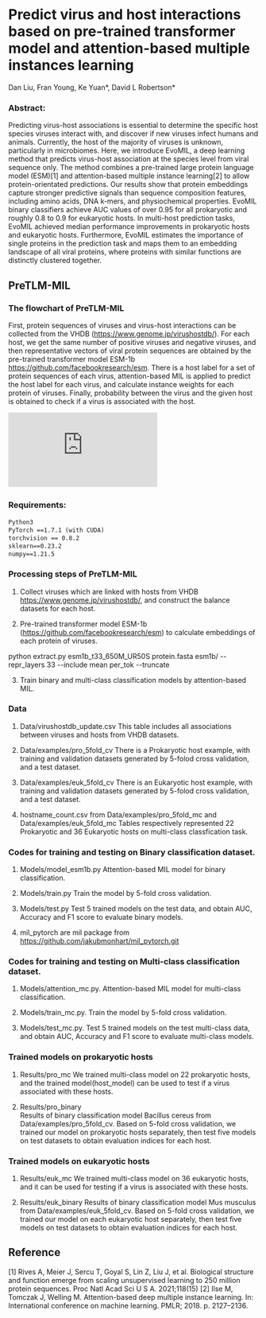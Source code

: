 # Predict virus and host interactions based on pre-trained transformer model and attention-based multiple instances learning
Dan Liu, Fran Young, Ke Yuan*, David L Robertson*
### Abstract:
Predicting virus-host associations is essential to determine the specific host species viruses interact with, and discover if new viruses infect humans and animals. Currently, the host of the majority of viruses is unknown, particularly in microbiomes. Here, we introduce EvoMIL, a deep learning method that predicts virus-host association at the species level from viral sequence only. The method combines a pre-trained large protein language model (ESM)[1] and attention-based multiple instance learning[2] to allow protein-orientated predictions. Our results show that protein embeddings capture stronger predictive signals than sequence composition features, including amino acids, DNA k-mers, and physiochemical properties. EvoMIL binary classifiers achieve AUC values of over 0.95 for all prokaryotic and roughly 0.8 to 0.9 for eukaryotic hosts. In multi-host prediction tasks, EvoMIL achieved median performance improvements in prokaryotic hosts and eukaryotic hosts. Furthermore, EvoMIL estimates the importance of single proteins in the prediction task and maps them to an embedding landscape of all viral proteins, where proteins with similar functions are distinctly clustered together.

## PreTLM-MIL
###  The flowchart of PreTLM-MIL
First, protein sequences of viruses and virus-host interactions can be collected from the VHDB (https://www.genome.jp/virushostdb/). For each host, we get the same number of positive viruses and negative viruses, and then representative vectors of viral protein sequences are obtained by the pre-trained transformer model ESM-1b https://github.com/facebookresearch/esm. There is a host label for a set of protein sequences of each virus, attention-based MIL is applied to predict the host label for each virus, and calculate instance weights for each protein of viruses. Finally, probability between the virus and the given host is obtained to check if a virus is associated with the host.

![flowchart](https://github.com/liudan111/EvoMIL/blob/260741ea0d981e060b945be0e6a542515e2bd588/Figures/flowchart.pdf)

### Requirements:
    Python3
    PyTorch ==1.7.1 (with CUDA)
    torchvision == 0.8.2
    sklearn==0.23.2
    numpy==1.21.5

### Processing steps of PreTLM-MIL
1.  Collect viruses which are linked with hosts from VHDB https://www.genome.jp/virushostdb/, and construct the balance datasets for each host.

2.  Pre-trained transformer model ESM-1b (https://github.com/facebookresearch/esm) to calculate embeddings of each protein of viruses.

python extract.py esm1b_t33_650M_UR50S protein.fasta esm1b/ --repr_layers 33 --include mean per_tok --truncate

3.  Train binary and multi-class classification models by attention-based MIL.


### Data
1.  Data/virushostdb_update.csv
    This table includes all associations between viruses and hosts from VHDB datasets.

2.  Data/examples/pro_5fold_cv
    There is a Prokaryotic host example, with training and validation datasets generated by 5-folod cross validation, and a test dataset.

3.  Data/examples/euk_5fold_cv 
    There is an Eukaryotic host example, with training and validation datasets generated by 5-folod cross validation, and a test dataset.

4.  hostname_count.csv from Data/examples/pro_5fold_mc and Data/examples/euk_5fold_mc
    Tables respectively represented 22 Prokaryotic and 36 Eukaryotic hosts on multi-class classfication task.
     
### Codes for training and testing on  Binary classification dataset.
1. Models/model_esm1b.py
   Attention-based MIL model for binary classification.

2. Models/train.py
   Train the model by 5-fold cross validation.

3. Models/test.py
    Test 5 trained models on the test data, and obtain AUC, Accuracy and F1 score to evaluate binary models.
    
4. mil_pytorch are mil package from https://github.com/jakubmonhart/mil_pytorch.git

### Codes for training and testing on Multi-class classification dataset.
1. Models/attention_mc.py. Attention-based MIL model for multi-class classification.

2. Models/train_mc.py. Train the model by 5-fold cross validation.

3. Models/test_mc.py. Test 5 trained models on the test multi-class data, and obtain AUC, Accuracy and F1 score to evaluate multi-class models.

### Trained models on prokaryotic hosts
1.  Results/pro_mc
    We trained multi-class model on 22 prokaryotic hosts, and the trained model(host_model) can be used to test if a virus associated with these hosts.

2.  Results/pro_binary  
    Results of binary classification model Bacillus cereus from Data/examples/pro_5fold_cv. Based on 5-fold cross validation, we trained our model on prokaryotic hosts separately, then test five models on test datasets to obtain evaluation indices for each host. 


### Trained models on eukaryotic hosts
1. Results/euk_mc
   We trained multi-class model on 36 eukaryotic hosts, and it can be used for testing if a virus is associated with these hosts.

3. Results/euk_binary
    Results of binary classification model Mus musculus from Data/examples/euk_5fold_cv. Based on 5-fold cross validation, we trained our model on each eukaryotic host separately, then test five models on test datasets to obtain evaluation indices for each host. 
    
## Reference
[1] Rives A, Meier J, Sercu T, Goyal S, Lin Z, Liu J, et al. Biological structure and function emerge from scaling unsupervised learning to 250 million protein sequences. Proc Natl Acad Sci U S A. 2021;118(15)
[2] Ilse M, Tomczak J, Welling M. Attention-based deep multiple instance learning. In: International conference on machine learning. PMLR; 2018. p. 2127–2136.
